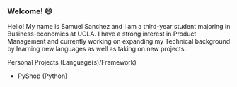 ### Welcome! 😄
Hello! My name is Samuel Sanchez and I am a third-year student majoring in Business-economics at UCLA. I have a strong interest in Product Management and currently working on expanding my Technical background by learning new languages as well as taking on new projects. 


Personal Projects (Language(s)/Framework)
  - PyShop (Python)
<!--
**jardondaful/jardondaful** is a ✨ _special_ ✨ repository because its `README.md` (this file) appears on your GitHub profile.

Here are some ideas to get you started:

- 🔭 I’m currently working on ...
- 🌱 I’m currently learning ...
- 👯 I’m looking to collaborate on ...
- 🤔 I’m looking for help with ...
- 💬 Ask me about ...
- 📫 How to reach me: ...
- 😄 Pronouns: ...
- ⚡ Fun fact: ...
-->
